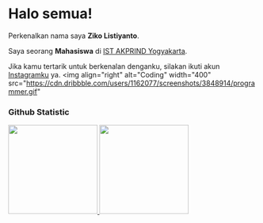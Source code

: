 # Halo semua! 
 
Perkenalkan nama saya **Ziko Listiyanto**.<br>
 
Saya seorang **Mahasiswa** di [IST AKPRIND Yogyakarta](https://www.akprind.ac.id/).<br>
 
Jika kamu tertarik untuk berkenalan denganku, silakan ikuti akun [Instagramku](https://www.instagram.com/zeeqo_0/) ya.
<img align="right" alt="Coding" width="400" src="https://cdn.dribbble.com/users/1162077/screenshots/3848914/programmer.gif"
### Github Statistic
<p align="left">
<a href="https://github.com/zeeqolease5">
  <img height="180em" src="https://github-readme-stats-eight-theta.vercel.app/api?username=zeeqolease5&show_icons=true&theme=algolia&include_all_commits=true&count_private=true"/>
  <img height="180em" src="https://github-readme-stats-eight-theta.vercel.app/api/top-langs/?username=zeeqolease5&layout=compact&langs_count=8&theme=algolia"/>
</a>
</p>
